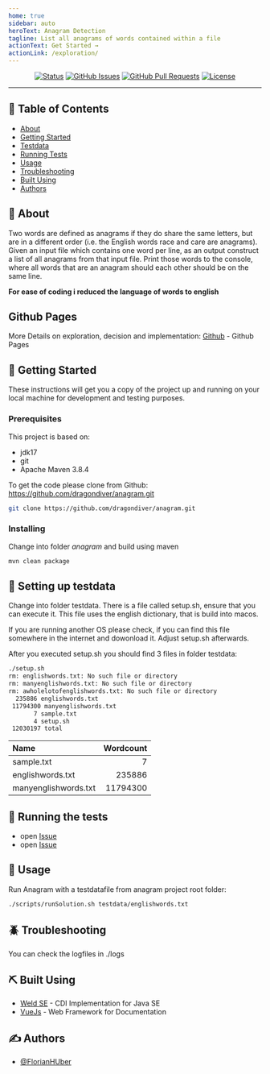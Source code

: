 ```yaml
---
home: true
sidebar: auto
heroText: Anagram Detection
tagline: List all anagrams of words contained within a file
actionText: Get Started →
actionLink: /exploration/
---
```

<div align="center">

[![Status](https://img.shields.io/badge/status-active-success.svg)]()
[![GitHub Issues](https://img.shields.io/github/issues/dragondiver/anagram.svg)](https://github.com/dragondiver/anagram/issues)
[![GitHub Pull Requests](https://img.shields.io/github/issues-pr/dragondiver/anagram.svg)](https://github.com/dragondiver/anagram/pulls)
[![License](https://img.shields.io/badge/license-Apache%202-blue.svg)]()

</div>

---

## 📝 Table of Contents

- [About](#about)
- [Getting Started](#getting_started)
- [Testdata](#testdata)
- [Running Tests](#test)
- [Usage](#usage)
- [Troubleshooting](#trouble)
- [Built Using](#built_using)
- [Authors](#authors)

## 🧐 About <a name = "about"></a>

Two words are defined as anagrams if they do share the same letters, but are in a different order (i.e. the English words race and care are anagrams).<br>
Given an input file which contains one word per line, as an output construct a list of all anagrams from that input file. Print those words to the console, where all words that are an anagram should each other should be on the same line.

**For ease of coding i reduced the language of words to english**

## Github Pages <a name = "github_pages"></a>

More Details on exploration, decision and implementation:
[Github](https://dragondiver.github.io/anagram/) - Github Pages

## 🏁 Getting Started <a name = "getting_started"></a>

These instructions will get you a copy of the project up and running on your local machine for development and testing purposes. 

### Prerequisites

This project is based on:
- jdk17
- git
- Apache Maven 3.8.4


To get the code please clone from Github: https://github.com/dragondiver/anagram.git

```sh
git clone https://github.com/dragondiver/anagram.git
```

### Installing

Change into folder *anagram* and build using maven

```sh
mvn clean package
```

## 🔧 Setting up testdata

Change into folder testdata. There is a file called setup.sh, ensure that you can execute it. This file uses the english dictionary, that is build into macos. 

If you are running another OS please check, if you can find this file somewhere in the internet and dowonload it. Adjust setup.sh afterwards.

After you executed setup.sh you should find 3 files in folder testdata:

```zsh
./setup.sh
rm: englishwords.txt: No such file or directory
rm: manyenglishwords.txt: No such file or directory
rm: awholelotofenglishwords.txt: No such file or directory
  235886 englishwords.txt
 11794300 manyenglishwords.txt
       7 sample.txt
       4 setup.sh
 12030197 total
 ```

| Name | Wordcount |
| :--- | ---: |
| sample.txt | 7 |
| englishwords.txt | 235886 |
| manyenglishwords.txt | 11794300 |

## 🔧 Running the tests <a name = "tests"></a>

- open [Issue](https://github.com/dragondiver/anagram/issues/1)
- open [Issue](https://github.com/dragondiver/anagram/issues/3)


## 🎈 Usage <a name="usage"></a>

Run Anagram with a testdatafile from anagram project root folder:

```sh
./scripts/runSolution.sh testdata/englishwords.txt
```

## :beetle: Troubleshooting <a name="trouble"></a>

You can check the logfiles in ./logs

## ⛏️ Built Using <a name = "built_using"></a>

- [Weld SE](https://docs.jboss.org/weld/reference/latest/en-US/html/environments.html#weld-se) - CDI Implementation for Java SE
- [VueJs](https://vuejs.org/) - Web Framework for Documentation

## ✍️ Authors <a name = "authors"></a>

- [@FlorianHUber](https://github.com/dragondiver) 

